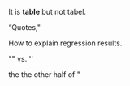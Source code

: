 It is **table** but not tabel. 

“Quotes," 

How to explain regression results. 

"" vs. ''

the the other half of "




